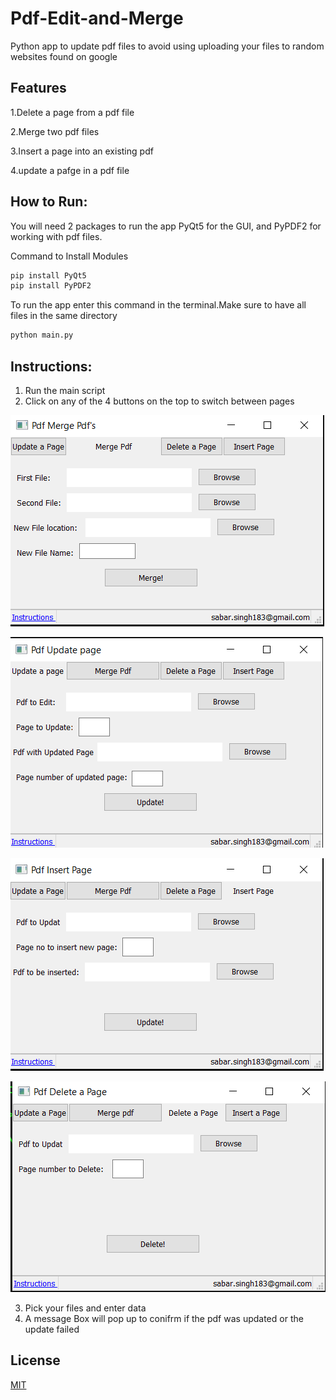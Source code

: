 # Pdf-Edit-and-Merge

Python app to update pdf files to avoid using uploading your files to random websites found on google

## Features

1.Delete a page from a pdf file

2.Merge two pdf files

3.Insert a page into an existing pdf

4.update a pafge in a pdf file

## How to Run:
You will need 2 packages to run the app PyQt5 for the GUI, and PyPDF2 for working with pdf files.

Command to Install Modules

```bash
pip install PyQt5
pip install PyPDF2

```
To run the app enter this command in the terminal.Make sure to have all files in the same directory

```bash
python main.py

```

## Instructions:
1. Run the main script
2. Click on any of the 4 buttons on the top to switch between pages 

![merger](images/merge.png)

![updater](images/update.png)

![inserter](images/insert.png)

![deleter](images/delete.png)

3. Pick your files and enter data
4. A message Box will pop up to conifrm if the pdf was updated or the update failed
## License
[MIT](https://choosealicense.com/licenses/mit/)
